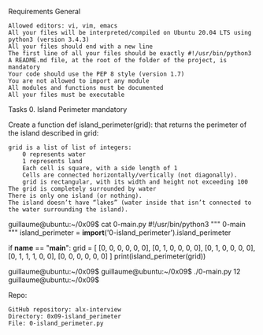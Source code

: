 Requirements
General

    Allowed editors: vi, vim, emacs
    All your files will be interpreted/compiled on Ubuntu 20.04 LTS using python3 (version 3.4.3)
    All your files should end with a new line
    The first line of all your files should be exactly #!/usr/bin/python3
    A README.md file, at the root of the folder of the project, is mandatory
    Your code should use the PEP 8 style (version 1.7)
    You are not allowed to import any module
    All modules and functions must be documented
    All your files must be executable

Tasks
0. Island Perimeter
mandatory

Create a function def island_perimeter(grid): that returns the perimeter of the island described in grid:

    grid is a list of list of integers:
        0 represents water
        1 represents land
        Each cell is square, with a side length of 1
        Cells are connected horizontally/vertically (not diagonally).
        grid is rectangular, with its width and height not exceeding 100
    The grid is completely surrounded by water
    There is only one island (or nothing).
    The island doesn’t have “lakes” (water inside that isn’t connected to the water surrounding the island).

guillaume@ubuntu:~/0x09$ cat 0-main.py
#!/usr/bin/python3
"""
0-main
"""
island_perimeter = __import__('0-island_perimeter').island_perimeter

if __name__ == "__main__":
    grid = [
        [0, 0, 0, 0, 0, 0],
        [0, 1, 0, 0, 0, 0],
        [0, 1, 0, 0, 0, 0],
        [0, 1, 1, 1, 0, 0],
        [0, 0, 0, 0, 0, 0]
    ]
    print(island_perimeter(grid))

guillaume@ubuntu:~/0x09$ 
guillaume@ubuntu:~/0x09$ ./0-main.py
12
guillaume@ubuntu:~/0x09$ 

Repo:

    GitHub repository: alx-interview
    Directory: 0x09-island_perimeter
    File: 0-island_perimeter.py

